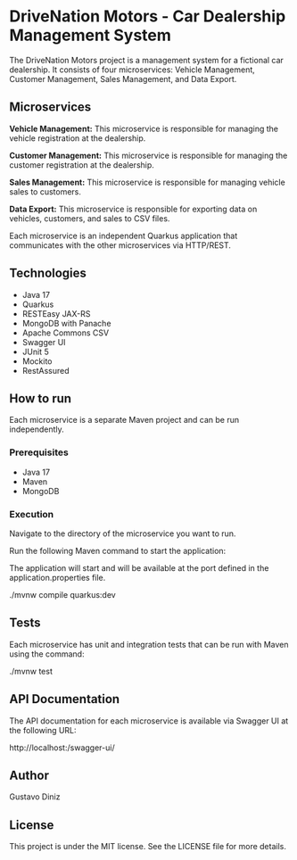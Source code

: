# DriveNation Motors - Car Dealership Management System

The DriveNation Motors project is a management system for a fictional car dealership. It consists of four microservices: Vehicle Management, Customer Management, Sales Management, and Data Export.

## Microservices

**Vehicle Management:** This microservice is responsible for managing the vehicle registration at the dealership.

**Customer Management:** This microservice is responsible for managing the customer registration at the dealership.

**Sales Management:** This microservice is responsible for managing vehicle sales to customers.

**Data Export:** This microservice is responsible for exporting data on vehicles, customers, and sales to CSV files.

Each microservice is an independent Quarkus application that communicates with the other microservices via HTTP/REST.

## Technologies

- Java 17
- Quarkus
- RESTEasy JAX-RS
- MongoDB with Panache
- Apache Commons CSV
- Swagger UI
- JUnit 5
- Mockito
- RestAssured

## How to run

Each microservice is a separate Maven project and can be run independently.

### Prerequisites

- Java 17
- Maven
- MongoDB

### Execution

Navigate to the directory of the microservice you want to run.

Run the following Maven command to start the application:

The application will start and will be available at the port defined in the application.properties file.

./mvnw compile quarkus:dev

## Tests

Each microservice has unit and integration tests that can be run with Maven using the command:

./mvnw test

## API Documentation

The API documentation for each microservice is available via Swagger UI at the following URL:

http://localhost:<port>/swagger-ui/

## Author

Gustavo Diniz

## License

This project is under the MIT license. See the LICENSE file for more details.
